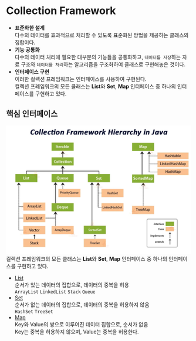 # Collection Framework
- **표준화한 설계**  
다수의 데이터를 효과적으로 처리할 수 있도록 표준화된 방법을 제공하는 클래스의 집합이다.
- **기능 공통화**  
다수의 데이터 처리에 필요한 대부분의 기능들을 공통화하고, `데이터를 저장`하는 자료 구조와 `데이터를 처리`하는 알고리즘을 구조화하여 클래스로 구현해놓은 것이다.  
- **인터페이스 구현**  
이러한 컬렉션 프레임워크는 인터페이스를 사용하여 구현된다.  
  컬렉션 프레임워크의 모든 클래스는 **List**와 **Set**, **Map** 인터페이스 중 하나의 인터페이스를 구현하고 있다.

## 핵심 인터페이스
![collection-framework-hierarchy-in-java](../../img/collection-framework-hierarchy-in-java.PNG)
컬렉션 프레임워크의 모든 클래스는 **List**와 **Set**, **Map** 인터페이스 중 하나의 인터페이스를 구현하고 있다.
- [List]()  
순서가 있는 데이터의 집합으로, 데이터의 중복을 허용  
`ArrayList` `LinkedList` `Stack` `Queue`
- [Set]()  
순서가 없는 데이터의 집합으로, 데이터의 중복을 허용하지 않음  
`HashSet` `TreeSet`
- [Map]()  
Key와 Value의 쌍으로 이루어진 데이터 집합으로, 순서가 없음  
Key는 중복을 허용하지 않으며, Value는 중복을 허용한다.